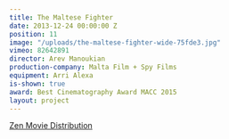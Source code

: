 ```yaml
---
title: The Maltese Fighter
date: 2013-12-24 00:00:00 Z
position: 11
image: "/uploads/the-maltese-fighter-wide-75fde3.jpg"
vimeo: 82642891
director: Arev Manoukian
production-company: Malta Film + Spy Films
equipment: Arri Alexa
is-shown: true
award: Best Cinematography Award MACC 2015
layout: project
---
```


[Zen Movie Distribution](https://www.zenmovie.it/the-maltese-fighter)